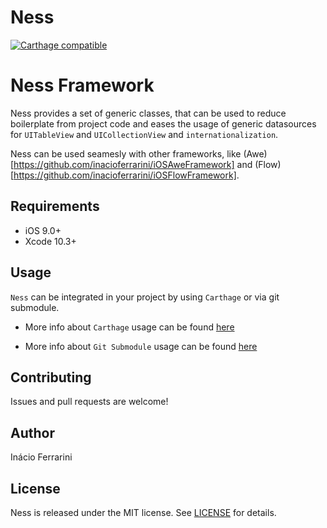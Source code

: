 # Ness

[![Carthage compatible](https://img.shields.io/badge/Carthage-compatible-4BC51D.svg?style=flat)](https://github.com/Carthage/Carthage)

# Ness Framework
Ness provides a set of generic classes, that can be used to reduce boilerplate from project code and eases the usage of generic datasources for `UITableView` and `UICollectionView` and `internationalization`.

Ness can be used seamesly with other frameworks, like (Awe)[https://github.com/inacioferrarini/iOSAweFramework] and (Flow)[https://github.com/inacioferrarini/iOSFlowFramework].

## Requirements

- iOS 9.0+
- Xcode 10.3+

## Usage

`Ness` can be integrated in your project by using `Carthage` or via git submodule.

* More info about `Carthage` usage can be found [here](https://github.com/inacioferrarini/step-by-step/blob/master/ios-multi-module-project-carthage-setup.md)

* More info about `Git Submodule` usage can be found [here](https://github.com/inacioferrarini/step-by-step/blob/master/ios-multi-module-project-xcode-setup.md)

## Contributing

Issues and pull requests are welcome!

## Author

Inácio Ferrarini

## License

Ness is released under the MIT license. See [LICENSE](https://github.com/inacioferrarini/Ness/blob/master/LICENSE) for details.